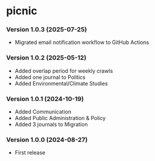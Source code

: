 # picnic

### Version 1.0.3 (2025-07-25)

* Migrated email notification workflow to GitHub Actions

### Version 1.0.2 (2025-05-12)

* Added overlap period for weekly crawls
* Added one journal to Politics
* Added Environmental/Climate Studies

### Version 1.0.1 (2024-10-19)

* Added Communication
* Added Public Administration & Policy 
* Added 3 journals to Migration

### Version 1.0.0 (2024-08-27)

* First release